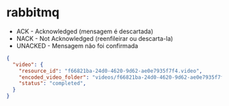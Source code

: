 # rabbitmq

- ACK - Acknowledged (mensagem é descartada)
- NACK - Not Acknowledged (reenfileirar ou descarta-la)
- UNACKED - Mensagem não foi confirmada

```json
{
  "video": {
    "resource_id": "f66821ba-24d0-4620-9d62-ae0e7935f7f4.video",
    "encoded_video_folder": "videos/f66821ba-24d0-4620-9d62-ae0e7935f7f4/video",
    "status": "completed",
  }
}
```
